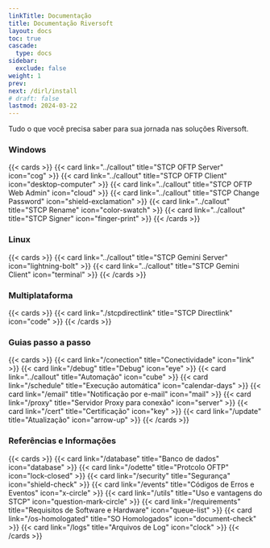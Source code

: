```yaml
---
linkTitle: Documentação
title: Documentação Riversoft
layout: docs
toc: true
cascade:
  type: docs
sidebar:
  exclude: false
weight: 1
prev:
next: /dirl/install
# draft: false
lastmod: 2024-03-22
---
```


Tudo o que você precisa saber para sua jornada nas soluções Riversoft.

### Windows
{{< cards >}}
  {{< card link="../callout" title="STCP OFTP Server" icon="cog" >}}
  {{< card link="../callout" title="STCP OFTP Client" icon="desktop-computer" >}}
  {{< card link="../callout" title="STCP OFTP Web Admin" icon="cloud" >}}
  {{< card link="../callout" title="STCP Change Password" icon="shield-exclamation" >}}
  {{< card link="../callout" title="STCP Rename" icon="color-swatch" >}}
  {{< card link="../callout" title="STCP Signer" icon="finger-print" >}}
{{< /cards >}}

### Linux
{{< cards >}}
  {{< card link="../callout" title="STCP Gemini Server" icon="lightning-bolt" >}}
  {{< card link="../callout" title="STCP Gemini Client" icon="terminal" >}}
{{< /cards >}}

### Multiplataforma
{{< cards >}}
  {{< card link="./stcpdirectlink" title="STCP Directlink" icon="code" >}}
{{< /cards >}}

### Guias passo a passo
{{< cards >}}
  {{< card link="/conection" title="Conectividade" icon="link" >}}
  {{< card link="/debug" title="Debug" icon="eye" >}}
  {{< card link="../callout" title="Automação" icon="cube" >}}
  {{< card link="/schedule" title="Execução automática" icon="calendar-days" >}}
  {{< card link="/email" title="Notificação por e-mail" icon="mail" >}}
  {{< card link="/proxy" title="Servidor Proxy para conexão" icon="server" >}}
  {{< card link="/cert" title="Certificação" icon="key" >}}
  {{< card link="/update" title="Atualização" icon="arrow-up" >}}
{{< /cards >}}

### Referências e Informações

{{< cards >}}
  {{< card link="/database" title="Banco de dados" icon="database" >}}
  {{< card link="/odette" title="Protcolo OFTP" icon="lock-closed" >}}
  {{< card link="/security" title="Segurança" icon="shield-check" >}}
  {{< card link="/events" title="Códigos de Erros e Eventos" icon="x-circle" >}}
  {{< card link="/utils" title="Uso e vantagens do STCP" icon="question-mark-circle" >}}
  {{< card link="/requirements" title="Requisitos de Software e Hardware" icon="queue-list" >}}
  {{< card link="/os-homologated" title="SO Homologados" icon="document-check" >}}
  {{< card link="/logs" title="Arquivos de Log" icon="clock" >}}
{{< /cards >}}


